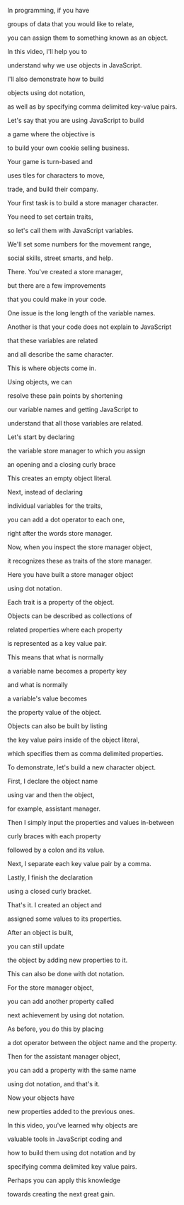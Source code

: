 In programming, if you have 

groups of data that you would like to relate, 

you can assign them to something known as an object. 

In this video, I'll help you to 

understand why we use objects in JavaScript. 

I'll also demonstrate how to build 

objects using dot notation, 

as well as by specifying comma delimited key-value pairs. 

Let's say that you are using JavaScript to build 

a game where the objective is 

to build your own cookie selling business. 

Your game is turn-based and 

uses tiles for characters to move, 

trade, and build their company. 

Your first task is to build a store manager character. 

You need to set certain traits, 

so let's call them with JavaScript variables. 

We'll set some numbers for the movement range, 

social skills, street smarts, and help. 

There. You've created a store manager, 

but there are a few improvements 

that you could make in your code. 

One issue is the long length of the variable names. 

Another is that your code does not explain to JavaScript 

that these variables are related 

and all describe the same character. 

This is where objects come in. 

Using objects, we can 

resolve these pain points by shortening 

our variable names and getting JavaScript to 

understand that all those variables are related. 

Let's start by declaring 

the variable store manager to which you assign 

an opening and a closing curly brace 

This creates an empty object literal. 

Next, instead of declaring 

individual variables for the traits, 

you can add a dot operator to each one, 

right after the words store manager. 

Now, when you inspect the store manager object, 

it recognizes these as traits of the store manager. 

Here you have built a store manager object 

using dot notation. 

Each trait is a property of the object. 

Objects can be described as collections of 

related properties where each property 

is represented as a key value pair. 

This means that what is normally 

a variable name becomes a property key 

and what is normally 

a variable's value becomes 

the property value of the object. 

Objects can also be built by listing 

the key value pairs inside of the object literal, 

which specifies them as comma delimited properties. 

To demonstrate, let's build a new character object. 

First, I declare the object name 

using var and then the object, 

for example, assistant manager. 

Then I simply input the properties and values in-between 

curly braces with each property 

followed by a colon and its value. 

Next, I separate each key value pair by a comma. 

Lastly, I finish the declaration 

using a closed curly bracket. 

That's it. I created an object and 

assigned some values to its properties. 

After an object is built, 

you can still update 

the object by adding new properties to it. 

This can also be done with dot notation. 

For the store manager object, 

you can add another property called 

next achievement by using dot notation. 

As before, you do this by placing 

a dot operator between the object name and the property. 

Then for the assistant manager object, 

you can add a property with the same name 

using dot notation, and that's it. 

Now your objects have 

new properties added to the previous ones. 

In this video, you've learned why objects are 

valuable tools in JavaScript coding and 

how to build them using dot notation and by 

specifying comma delimited key value pairs. 

Perhaps you can apply this knowledge 

towards creating the next great gain.